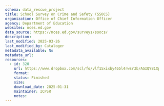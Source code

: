 ```yaml
---
schema: data_rescue_project 
title: School Survey on Crime and Safety (SSOCS)
organization: Office of Chief Information Officer
agency: Department of Education
websites: nces.ed.gov
data_source: https://nces.ed.gov/surveys/ssocs/
description: 
last_modified: 2025-03-26
last_modified_by: Cataloger
metadata_available: No
metadata_url: 
resources:
  - id: 320
    url: https://www.dropbox.com/scl/fo/vlf15xixby465l4rwsr3b/AGIQY81XpzFXvXWAKCeBGa0?rlkey=hwex8zagqdeey3erfi1zvnwgm&dl=0
    format: 
    status: Finished
    size: 
    download_date: 2025-01-31
    maintainer: ICPSR
    notes: 
---
```

